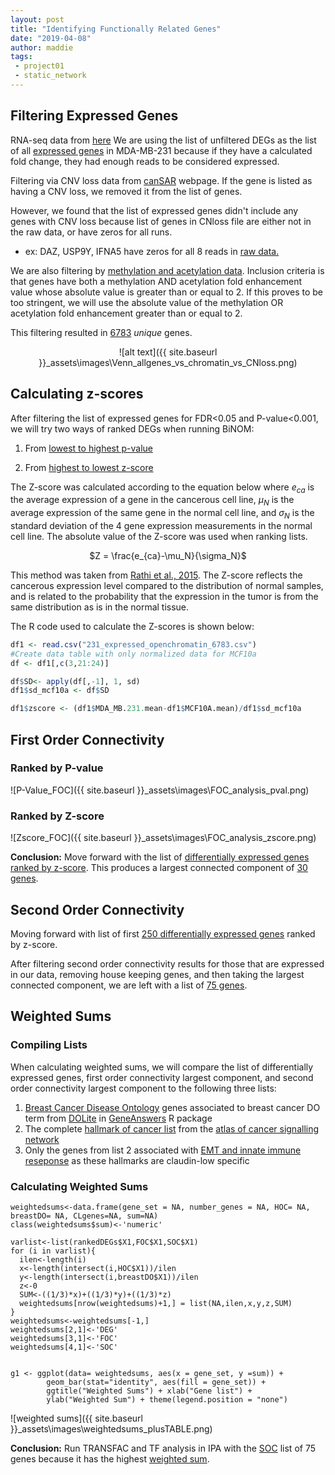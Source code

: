 ```yaml
---
layout: post
title: "Identifying Functionally Related Genes"
date: "2019-04-08"
author: maddie
tags:
 - project01
 - static_network
---
```


## Filtering Expressed Genes
RNA-seq data from [here](https://bmcgenomics.biomedcentral.com/articles/10.1186/s12864-018-4533-0)
We are using the list of unfiltered DEGs as the list of all [expressed genes](https://drive.google.com/file/d/1ihB95WGH6Qw9jnLh1zQKSOHgcaoHNePh/view?usp=sharing) in MDA-MB-231 because if they have a calculated fold change, they had enough reads to be considered expressed.

Filtering via CNV loss data from [canSAR](https://cansar.icr.ac.uk/cansar/cell-lines/MDA-MB-231/copy_number_variation/loss/ ) webpage. If the gene is listed as having a CNV loss, we removed it from the list of genes.

However, we found that the list of expressed genes didn't include any genes with CNV loss because list of genes in CNloss file are either not in the raw data, or have zeros for all runs.
- ex: DAZ, USP9Y, IFNA5 have zeros for all 8 reads in [raw data.](https://drive.google.com/file/d/1YR5rj8VQLB0Kun2ivURzbOR8ahXApBnH/view?usp=sharing)

We are also filtering by [methylation and acetylation data](https://www.ncbi.nlm.nih.gov/pmc/articles/PMC4868673/). Inclusion criteria is that genes have both a methylation AND acetylation fold enhancement value whose absolute value is greater than or equal to 2. If this proves to be too stringent, we will use the absolute value of the methylation OR acetylation fold enhancement greater than or equal to 2.

This filtering resulted in [6783](https://github.com/MadeleineGastonguay/gastonguay_compsysmed_labnotebook/blob/dev/_projects/project1/expressed_openregions_6784.txt) *unique* genes.


<div style="text-align:center" markdown="1">

![alt text]({{ site.baseurl }}\_assets\images\Venn_allgenes_vs_chromatin_vs_CNloss.png)

</div>

## Calculating z-scores
After filtering the list of expressed genes for FDR<0.05 and P-value<0.001, we will try two ways of ranked DEGs when running BiNOM:
1. From [lowest to highest p-value](https://github.com/MadeleineGastonguay/gastonguay_compsysmed_labnotebook/blob/dev/_projects/project1/gene_network/rankedDEGs_FDR05_Pval001.txt)


2. From [highest to lowest z-score](https://github.com/MadeleineGastonguay/gastonguay_compsysmed_labnotebook/blob/dev/_projects/project1/gene_network/rankedDEGs_FDR05_Pval001_rankedzscore.txt)

The Z-score was calculated according to the equation below where $e_{ca}$ is the average expression of a gene in the cancerous cell line, $\mu_N$ is the average expression of the same gene in the normal cell line, and $\sigma_N$ is the standard deviation of the 4 gene expression measurements in the normal cell line. The absolute value of the Z-score was used when ranking lists.

<p align="center">
	$Z = \frac{e_{ca}-\mu_N}{\sigma_N}$
</p>

This method was taken from [Rathi et al., 2015](https://www.ncbi.nlm.nih.gov/pmc/articles/PMC4160810/). The Z-score reflects the cancerous expression level compared to the distribution of normal samples, and is related to the probability that the expression in the tumor is from the same distribution as is in the normal tissue.

The R code used to calculate the Z-scores is shown below:

```R
df1 <- read.csv("231_expressed_openchromatin_6783.csv")
#Create data table with only normalized data for MCF10a
df <- df1[,c(3,21:24)]

df$SD<- apply(df[,-1], 1, sd)
df1$sd_mcf10a <- df$SD

df1$zscore <- (df1$MDA_MB.231.mean-df1$MCF10A.mean)/df1$sd_mcf10a
```

## First Order Connectivity

### Ranked by P-value

![P-Value_FOC]({{ site.baseurl }}\_assets\images\FOC_analysis_pval.png)

### Ranked by Z-score

![Zscore_FOC]({{ site.baseurl }}\_assets\images\FOC_analysis_zscore.png)


**Conclusion:** Move forward with the list of [differentially expressed genes ranked by z-score](https://github.com/MadeleineGastonguay/gastonguay_compsysmed_labnotebook/blob/dev/_projects/project1/gene_network/rankedDEGs_FDR05_Pval001_rankedzscore.txt). This produces a largest connected component of [30 genes](https://github.com/MadeleineGastonguay/gastonguay_compsysmed_labnotebook/blob/dev/_projects/project1/gene_network/FOC_LCC).

## Second Order Connectivity

Moving forward with list of first [250 differentially expressed genes](https://github.com/MadeleineGastonguay/gastonguay_compsysmed_labnotebook/blob/dev/_projects/project1/gene_network/rankedDEGs_FDR05_Pval001_rankedzscore_top250.txt) ranked by z-score.

After filtering second order connectivity results for those that are expressed in our data, removing house keeping genes, and then taking the largest connected component, we are left with a list of [75 genes](https://github.com/MadeleineGastonguay/gastonguay_compsysmed_labnotebook/blob/dev/_projects/project1/gene_network/SOC_LCC_expr_nohkg).

## Weighted Sums

### Compiling Lists

When calculating weighted sums, we will compare the list of differentially expressed genes, first order connectivity largest component, and second order connectivity largest component to the following three lists:
1. [Breast Cancer Disease Ontology](https://github.com/MadeleineGastonguay/gastonguay_compsysmed_labnotebook/blob/dev/_projects/project1/breast_DO.txt) genes associated to breast cancer DO term from [DOLite](https://www.ncbi.nlm.nih.gov/pmc/articles/PMC2687947/) in [GeneAnswers](http://www.bioconductor.org/packages/2.5/bioc/html/GeneAnswers.html) R package
2. The complete [hallmark of cancer list](https://github.com/MadeleineGastonguay/gastonguay_compsysmed_labnotebook/blob/dev/_projects/project1/HOC.txt) from the [atlas of cancer signalling network](https://acsn.curie.fr/ACSN2/ACSN2.html)
3. Only the genes from list 2 associated with [EMT and innate immune reseponse](https://github.com/MadeleineGastonguay/gastonguay_compsysmed_labnotebook/blob/dev/_projects/project1/EMT_innateimmune) as these hallmarks are claudin-low specific

### Calculating Weighted Sums
```{r}
weightedsums<-data.frame(gene_set = NA, number_genes = NA, HOC= NA, breastDO= NA, CLgenes=NA, sum=NA)
class(weightedsums$sum)<-'numeric'

varlist<-list(rankedDEGs$X1,FOC$X1,SOC$X1)
for (i in varlist){
  ilen<-length(i)
  x<-length(intersect(i,HOC$X1))/ilen
  y<-length(intersect(i,breastDO$X1))/ilen
  z<-0
  SUM<-((1/3)*x)+((1/3)*y)+((1/3)*z)
  weightedsums[nrow(weightedsums)+1,] = list(NA,ilen,x,y,z,SUM)
}
weightedsums<-weightedsums[-1,]
weightedsums[2,1]<-'DEG'
weightedsums[3,1]<-'FOC'
weightedsums[4,1]<-'SOC'


g1 <- ggplot(data= weightedsums, aes(x = gene_set, y =sum)) +
		geom_bar(stat="identity", aes(fill = gene_set)) +
		ggtitle("Weighted Sums") + xlab("Gene list") +
		ylab("Weighted Sum") + theme(legend.position = "none")
```
![weighted sums]({{ site.baseurl }}\_assets\images\weightedsums_plusTABLE.png)

**Conclusion:** Run TRANSFAC and TF analysis in IPA with the [SOC](https://github.com/MadeleineGastonguay/gastonguay_compsysmed_labnotebook/blob/dev/_projects/project1/gene_network/SOC_LCC_expr_nohkg) list of 75 genes because it has the highest [weighted sum](https://github.com/MadeleineGastonguay/gastonguay_compsysmed_labnotebook/blob/dev/_projects/project1/gene_network/weightedsums_fegm.txt).
